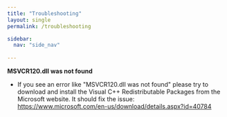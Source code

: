 ```yaml
---
title: "Troubleshooting"
layout: single
permalink: /troubleshooting

sidebar:
  nav: "side_nav"
                               
---
```


**MSVCR120.dll was not found**
* If you see an error like "MSVCR120.dll was not found" please try to download and install the Visual C++ Redistributable Packages from the Microsoft website. It should fix the issue: https://www.microsoft.com/en-us/download/details.aspx?id=40784 
